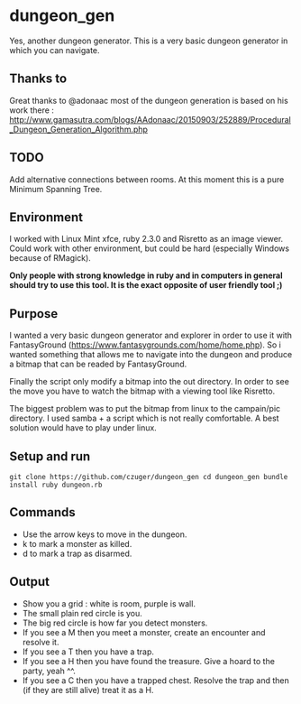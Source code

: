 # dungeon_gen

Yes, another dungeon generator. This is a very basic dungeon generator in which you can navigate.

## Thanks to 

Great thanks to @adonaac most of the dungeon generation is based on his work there : http://www.gamasutra.com/blogs/AAdonaac/20150903/252889/Procedural_Dungeon_Generation_Algorithm.php

## TODO

Add alternative connections between rooms. At this moment this is a pure Minimum Spanning Tree.

## Environment

I worked with Linux Mint xfce, ruby 2.3.0 and Risretto as an image viewer.
Could work with other environment, but could be hard (especially Windows because of RMagick).

**Only people with strong knowledge in ruby and in computers in general should try to use this tool. It is the exact opposite of user friendly tool ;)** 

## Purpose 

I wanted a very basic dungeon generator and explorer in order to use it with FantasyGround (https://www.fantasygrounds.com/home/home.php).
So i wanted something that allows me to navigate into the dungeon and produce a bitmap that can be readed by FantasyGround.

Finally the script only modify a bitmap into the out directory. In order to see the move you have to watch the bitmap with a viewing tool like Risretto.

The biggest problem was to put the bitmap from linux to the campain/pic directory. I used samba + a script which is not really comfortable.
A best solution would have to play under linux.

## Setup and run

`
git clone https://github.com/czuger/dungeon_gen
cd dungeon_gen
bundle install
ruby dungeon.rb
`

## Commands

* Use the arrow keys to move in the dungeon.
* k to mark a monster as killed.
* d to mark a trap as disarmed.

## Output

* Show you a grid : white is room, purple is wall.
* The small plain red circle is you.
* The big red circle is how far you detect monsters.
* If you see a M then you meet a monster, create an encounter and resolve it.
* If you see a T then you have a trap.
* If you see a H then you have found the treasure. Give a hoard to the party, yeah ^^.
* If you see a C then you have a trapped chest. Resolve the trap and then (if they are still alive) treat it as a H.

